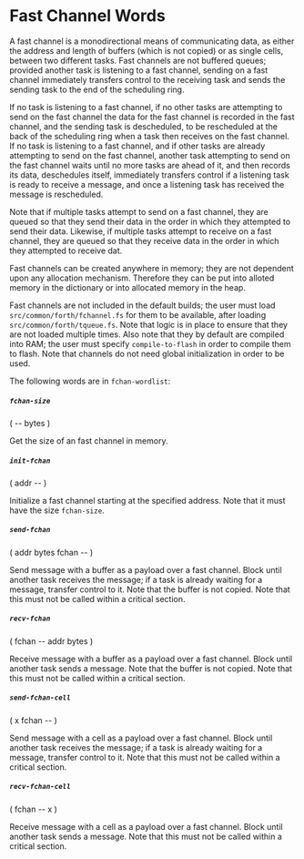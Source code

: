 # Fast Channel Words

A fast channel is a monodirectional means of communicating data, as either the address and length of buffers (which is not copied) or as single cells, between two different tasks. Fast channels are not buffered queues; provided another task is listening to a fast channel, sending on a fast channel immediately transfers control to the receiving task and sends the sending task to the end of the scheduling ring.

If no task is listening to a fast channel, if no other tasks are attempting to send on the fast channel the data for the fast channel is recorded in the fast channel, and the sending task is descheduled, to be rescheduled at the back of the scheduling ring when a task then receives on the fast channel. If no task is listening to a fast channel, and if other tasks are already attempting to send on the fast channel, another task attempting to send on the fast channel waits until no more tasks are ahead of it, and then records its data, deschedules itself, immediately transfers control if a listening task is ready to receive a message, and once a listening task has received the message is rescheduled.

Note that if multiple tasks attempt to send on a fast channel, they are queued so that they send their data in the order in which they attempted to send their data. Likewise, if multiple tasks attempt to receive on a fast channel, they are queued so that they receive data in the order in which they attempted to receive dat.

Fast channels can be created anywhere in memory; they are not dependent upon any allocation mechanism. Therefore they can be put into alloted memory in the dictionary or into allocated memory in the heap.

Fast channels are not included in the default builds; the user must load `src/common/forth/fchannel.fs` for them to be available, after loading `src/common/forth/tqueue.fs`. Note that logic is in place to ensure that they are not loaded multiple times. Also note that they by default are compiled into RAM; the user must specify `compile-to-flash` in order to compile them to flash. Note that channels do not need global initialization in order to be used.

The following words are in `fchan-wordlist`:

##### `fchan-size`
( -- bytes )

Get the size of an fast channel in memory.

##### `init-fchan`
( addr -- )

Initialize a fast channel starting at the specified address. Note that it must have the size `fchan-size`.

##### `send-fchan`
( addr bytes fchan -- )

Send message with a buffer as a payload over a fast channel. Block until another task receives the message; if a task is already waiting for a message, transfer control to it. Note that the buffer is not copied. Note that this must not be called within a critical section.

##### `recv-fchan`
( fchan -- addr bytes )

Receive message with a buffer as a payload over a fast channel. Block until another task sends a message. Note that the buffer is not copied. Note that this must not be called within a critical section.

##### `send-fchan-cell`
( x fchan -- )

Send message with a cell as a payload over a fast channel. Block until another task receives the message; if a task is already waiting for a message, transfer control to it. Note that this must not be called within a critical section.

##### `recv-fchan-cell`
( fchan -- x )

Receive message with a cell as a payload over a fast channel. Block until another task sends a message. Note that this must not be called within a critical section.
